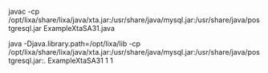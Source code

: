 javac -cp /opt/lixa/share/lixa/java/xta.jar:/usr/share/java/mysql.jar:/usr/share/java/postgresql.jar ExampleXtaSA31.java

java -Djava.library.path=/opt/lixa/lib -cp /opt/lixa/share/lixa/java/xta.jar:/usr/share/java/mysql.jar:/usr/share/java/postgresql.jar:. ExampleXtaSA31 1 1


